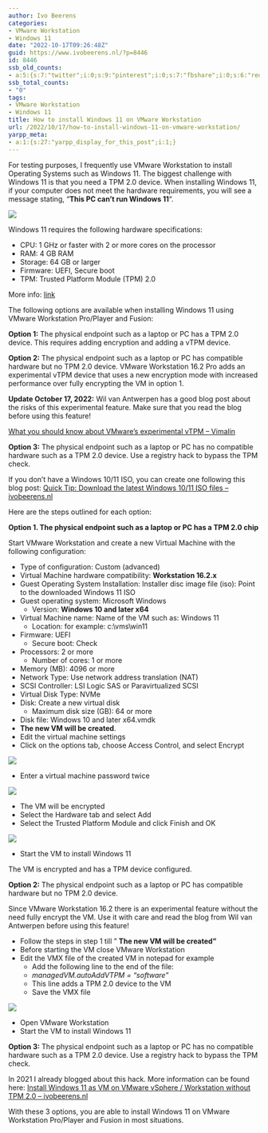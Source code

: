 ```yaml
---
author: Ivo Beerens
categories:
- VMware Workstation
- Windows 11
date: "2022-10-17T09:26:48Z"
guid: https://www.ivobeerens.nl/?p=8446
id: 8446
ssb_old_counts:
- a:5:{s:7:"twitter";i:0;s:9:"pinterest";i:0;s:7:"fbshare";i:0;s:6:"reddit";i:0;s:6:"tumblr";N;}
ssb_total_counts:
- "0"
tags:
- VMware Workstation
- Windows 11
title: How to install Windows 11 on VMware Workstation
url: /2022/10/17/how-to-install-windows-11-on-vmware-workstation/
yarpp_meta:
- a:1:{s:27:"yarpp_display_for_this_post";i:1;}
---
```


For testing purposes, I frequently use VMware Workstation to install Operating Systems such as Windows 11. The biggest challenge with Windows 11 is that you need a TPM 2.0 device. When installing Windows 11, if your computer does not meet the hardware requirements, you will see a message stating, “**This PC can’t run Windows 11**“.

[![](http://localhost/wp-content/uploads/2022/10/3-300x226.png)](http://localhost/wp-content/uploads/2022/10/3.png)

Windows 11 requires the following hardware specifications:

- CPU: 1 GHz or faster with 2 or more cores on the processor
- RAM: 4 GB RAM
- Storage: 64 GB or larger
- Firmware: UEFI, Secure boot
- TPM: Trusted Platform Module (TPM) 2.0

More info: [link](https://www.microsoft.com/en-in/windows/windows-11-specifications?r=1)

The following options are available when installing Windows 11 using VMware Workstation Pro/Player and Fusion:

**Option 1:** The physical endpoint such as a laptop or PC has a TPM 2.0 device. This requires adding encryption and adding a vTPM device.

**Option 2:** The physical endpoint such as a laptop or PC has compatible hardware but no TPM 2.0 device. VMware Workstation 16.2 Pro adds an experimental vTPM device that uses a new encryption mode with increased performance over fully encrypting the VM in option 1.

**Update October 17, 2022:** Wil van Antwerpen has a good blog post about the risks of this experimental feature. Make sure that you read the blog before using this feature!

[What you should know about VMware’s experimental vTPM – Vimalin](https://www.vimalin.com/blog/what-you-should-know-about-vmwares-experimental-vtpm/)

**Option 3:** The physical endpoint such as a laptop or PC has no compatible hardware such as a TPM 2.0 device. Use a registry hack to bypass the TPM check.

If you don’t have a Windows 10/11 ISO, you can create one following this blog post: [Quick Tip: Download the latest Windows 10/11 ISO files – ivobeerens.nl](http://localhost/2021/05/19/quick-tip-download-the-latest-windows-10-iso-file/)

Here are the steps outlined for each option:

**Option 1. The physical endpoint such as a laptop or PC has a TPM 2.0 chip**

Start VMware Workstation and create a new Virtual Machine with the following configuration:

- Type of configuration: Custom (advanced)
- Virtual Machine hardware compatibility: **Workstation 16.2.x**
- Guest Operating System Installation: Installer disc image file (iso): Point to the downloaded Windows 11 ISO
- Guest operating system: Microsoft Windows 
    - Version: **Windows 10 and later x64**
- Virtual Machine name: Name of the VM such as: Windows 11 
    - Location: for example: c:\\vms\\win11
- Firmware: UEFI 
    - Secure boot: Check
- Processors: 2 or more 
    - Number of cores: 1 or more
- Memory (MB): 4096 or more
- Network Type: Use network address translation (NAT)
- SCSI Controller: LSI Logic SAS or Paravirtualized SCSI
- Virtual Disk Type: NVMe
- Disk: Create a new virtual disk 
    - Maximum disk size (GB): 64 or more
- Disk file: Windows 10 and later x64.vmdk
- **The new VM will be created**.
- Edit the virtual machine settings
- Click on the options tab, choose Access Control, and select Encrypt

[![](http://localhost/wp-content/uploads/2022/10/1-2-300x284.png)](http://localhost/wp-content/uploads/2022/10/1-2.png)

- Enter a virtual machine password twice

[![](http://localhost/wp-content/uploads/2022/10/2-2-300x284.png)](http://localhost/wp-content/uploads/2022/10/2-2.png)

- The VM will be encrypted
- Select the Hardware tab and select Add
- Select the Trusted Platform Module and click Finish and OK

[![](http://localhost/wp-content/uploads/2022/10/3-1-300x284.png)](http://localhost/wp-content/uploads/2022/10/3-1.png)

- Start the VM to install Windows 11

The VM is encrypted and has a TPM device configured.

**Option 2:** The physical endpoint such as a laptop or PC has compatible hardware but no TPM 2.0 device.

Since VMware Workstation 16.2 there is an experimental feature without the need fully encrypt the VM. Use it with care and read the blog from Wil van Antwerpen before using this feature!

- Follow the steps in step 1 till ” **The new VM will be created”**
- Before starting the VM close VMware Workstation
- Edit the VMX file of the created VM in notepad for example 
    - Add the following line to the end of the file:
    - *managedVM.autoAddVTPM = “software”*
    - This line adds a TPM 2.0 device to the VM
    - Save the VMX file

[![](http://localhost/wp-content/uploads/2022/10/2-1-300x156.jpg)](http://localhost/wp-content/uploads/2022/10/2-1.jpg)

- Open VMware Workstation
- Start the VM to install Windows 11

**Option 3:** The physical endpoint such as a laptop or PC has no compatible hardware such as a TPM 2.0 device. Use a registry hack to bypass the TPM check.

In 2021 I already blogged about this hack. More information can be found here: [Install Windows 11 as VM on VMware vSphere / Workstation without TPM 2.0 – ivobeerens.nl](http://localhost/2021/10/06/install-windows-11-as-vm-in-vmware-vsphere-workstation-without-tpm-2-0/)

With these 3 options, you are able to install Windows 11 on VMware Workstation Pro/Player and Fusion in most situations.
